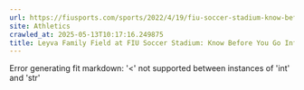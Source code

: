 ```yaml
---
url: https://fiusports.com/sports/2022/4/19/fiu-soccer-stadium-know-before-you-go-info
site: Athletics
crawled_at: 2025-05-13T10:17:16.249875
title: Leyva Family Field at FIU Soccer Stadium: Know Before You Go Info - FIU Athletics
---
```


Error generating fit markdown: '<' not supported between instances of 'int' and 'str'